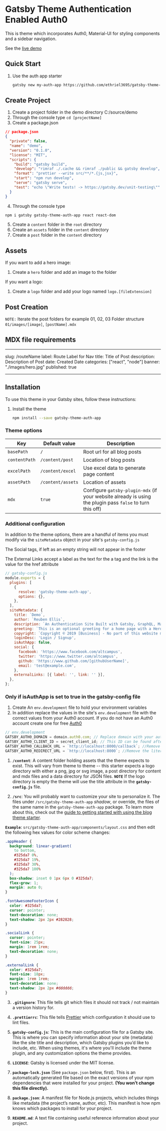 # Gatsby Theme Authentication Enabled Auth0

This is theme which incorporates Auth0, Material-UI for styling components and a sidebar navigation.

See the [live demo](https://sleepy-haibt-f5d703.netlify.com/)

## Quick Start

1.  Use the auth app starter

    ```sh
    gatsby new my-auth-app https://github.com/ethriel3695/gatsby-theme-auth-app
    ```

## Create Project

1. Create a project folder in the demo directory C:/source/demo
2. Through the console type `cd [projectName]`
3. Create a package.json

```json
// package.json
{
  "private": false,
  "name": "demo",
  "version": "0.1.0",
  "license": "MIT",
  "scripts": {
    "build": "gatsby build",
    "develop": "rimraf ./.cache && rimraf ./public && gatsby develop",
    "format": "prettier --write src/**/*.{js,jsx}",
    "start": "npm run develop",
    "serve": "gatsby serve",
    "test": "echo \"Write tests! -> https://gatsby.dev/unit-testing\""
  }
}
```

4. Through the console type

```sh
npm i gatsby gatsby-theme-auth-app react react-dom
```

5. Create a `content` folder in the `root` directory
6. Create an `assets` folder in the `content` directory
7. Create a `post` folder in the `content` directory

## Assets

If you want to add a hero image:

1. Create a `hero` folder and add an image to the folder

If you want a logo:

1. Create a `logo` folder and add your logo named `logo.[fileExtension]`

## Post Creation

`NOTE:` Iterate the post folders for example 01, 02, 03
Folder structure `01/images/[image]`, `[postName].mdx`

## MDX file requirements

---

slug: /routeName
label: Route Label for Nav
title: Title of Post
description: Description of Post
date: Created Date
categories: ["react", "node"]
banner: "./images/hero.jpg"
published: true

---

## Installation

To use this theme in your Gatsby sites, follow these instructions:

1.  Install the theme

    ```sh
    npm install --save gatsby-theme-auth-app
    ```

### Theme options

| Key           | Default value     | Description                                                                                               |
| ------------- | ----------------- | --------------------------------------------------------------------------------------------------------- |
| `basePath`    | `/`               | Root url for all blog posts                                                                               |
| `contentPath` | `/content/post`   | Location of blog posts                                                                                    |
| `excelPath`   | `/content/excel`  | Use excel data to generate page content                                                                   |
| `assetPath`   | `/content/assets` | Location of assets                                                                                        |
| `mdx`         | `true`            | Configure `gatsby-plugin-mdx` (if your website already is using the plugin pass `false` to turn this off) |

### Additional configuration

In addition to the theme options, there are a handful of items you must modify via the `siteMetadata` object in your site's `gatsby-config.js`

The Social tags, if left as an empty string will not appear in the footer

The External Links accept a label as the text for the a tag and the link is the value for the href attribute

```js
// gatsby-config.js
module.exports = {
  plugins: [
    {
      resolve: 'gatsby-theme-auth-app',
      options: {},
    },
  ],
  siteMetadata: {
    title: `Demo`,
    author: `Reuben Ellis`,
    description: `An Authentication Site Built with Gatsby, GraphQL, Material-UI and Auth0.`,
    greeting: `This is an optional greeting for a home page with a Hero image`,
    copyright: `Copyright © 2019 [Business] - No part of this website may be reproduced without specific written permission... Just Kidding Copy Away!!!`,
    loginDesc: 'Login / Signup',
    isAuthApp: false,
    social: {
      facebook: 'https://www.facebook.com/altcampus',
      twitter: 'https://www.twitter.com/altcampus',
      github: 'https://www.github.com/[githubUserName]',
      email: 'test@example.com',
    },
    externalLinks: [{ label: '', link: '' }],
  },
};
```

### Only if isAuthApp is set to true in the gatsby-config file

1. Create An `env.development` file to hold your environment variables
2. In addition replace the values in the site's `env.development` file with the correct values from your Auth0 account.
   If you do not have an Auth0 account create one for free [Auth0](https://auth0.com/signup?&signUpData=%7B%22category%22%3A%22button%22%7D)

```js
// env.development
GATSBY_AUTH0_DOMAIN = domain.auth0.com; // Replace domain with your auth0 domain
GATSBY_AUTH0_CLIENT_ID = secret_client_id; // This ID can be found after creating an Application within Auth0 within the Application tab
GATSBY_AUTH0_CALLBACK_URL = `http://localhost:8000/callback`; //Remove the literal string character when replacing the callback url
GATSBY_AUTH0_REDIRECT_URL = `http://localhost:8000`; //Remove the literal string character when replacing the callback url
```

1.  **`/content`**: A content folder holding assets that the theme expects to exist. This will vary from theme to theme -- this starter expects a logo directory with either a png, jpg or svg image, a post directory for content and mdx files and a data directory for JSON files. **`NOTE`** If the logo directory is empty the theme will use the title attribute in the **`gatsby-config.js`** file.

2.  **`/src`**: You will probably want to customize your site to personalize it. The files under `/src/gatsby-theme-auth-app` _shadow_, or override, the files of the same name in the `gatsby-theme-auth-app` package. To learn more about this, check out the [guide to getting started with using the blog theme starter](http://gatsbyjs.org/docs/themes/using-a-gatsby-theme).

**`Example`**: `src/gatsby-theme-auth-app/components/layout.css` and then edit the following hex values for color scheme changes:

```css
.appHeader {
  background: linear-gradient(
    to bottom,
    #325da7 0%,
    #325da7 19%,
    #325da7 30%,
    #325da7 100%
  );
  box-shadow: inset 0 1px 6px 0 #325da7;
  flex-grow: 1;
  margin: auto 0;
}

.fontAwesomeFooterIcon {
  color: #325da7;
  cursor: pointer;
  text-decoration: none;
  text-shadow: 2px 2px #282828;
}

.socialLink {
  cursor: pointer;
  font-size: 25px;
  margin: 1rem 1rem;
  text-decoration: none;
}

.externalLink {
  color: #325da7;
  font-size: 18px;
  margin: 1rem 1rem;
  text-decoration: none;
  text-shadow: 2px 2px #dddddd;
}
```

3.  **`.gitignore`**: This file tells git which files it should not track / not maintain a version history for.

4.  **`.prettierrc`**: This file tells [Prettier](https://prettier.io/) which configuration it should use to lint files.

5.  **`gatsby-config.js`**: This is the main configuration file for a Gatsby site. This is where you can specify information about your site (metadata) like the site title and description, which Gatsby plugins you’d like to include, etc. When using themes, it's where you'll include the theme plugin, and any customization options the theme provides.

6.  **`LICENSE`**: Gatsby is licensed under the MIT license.

7.  **`package-lock.json`** (See `package.json` below, first). This is an automatically generated file based on the exact versions of your npm dependencies that were installed for your project. **(You won’t change this file directly).**

8.  **`package.json`**: A manifest file for Node.js projects, which includes things like metadata (the project’s name, author, etc). This manifest is how npm knows which packages to install for your project.

9.  **`README.md`**: A text file containing useful reference information about your project.
